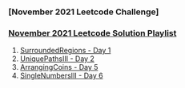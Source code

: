 ### [November 2021 Leetcode Challenge]

### [November 2021 Leetcode Solution Playlist](https://www.youtube.com/playlist?list=PLEI-q7w3s9gT2IeinxSocuxyOKMB4H2zF)

1. [SurroundedRegions - Day 1](/November2021/SurroundedRegions.java)
1. [UniquePathsIII - Day 2](/November2021/UniquePathsIII.java)
1. [ArrangingCoins - Day 5](/November2021/ArrangingCoins.java)
1. [SingleNumbersIII - Day 6](/November2021/SingleNumbersIII.java)